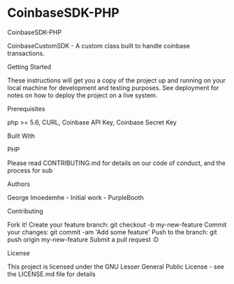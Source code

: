 # CoinbaseSDK-PHP
CoinbaseSDK-PHP

CoinbaseCustomSDK - A custom class built to handle coinbase transactions.

Getting Started

These instructions will get you a copy of the project up and running on your local machine for development and testing purposes. See deployment for notes on how to deploy the project on a live system.

Prerequisites

php >= 5.6,
CURL,
Coinbase API Key,
Coinbase Secret Key

Built With

PHP

Please read CONTRIBUTING.md for details on our code of conduct, and the process for sub

Authors

George Imoedemhe - Initial work - PurpleBooth

Contributing

Fork it!
Create your feature branch: git checkout -b my-new-feature
Commit your changes: git commit -am 'Add some feature'
Push to the branch: git push origin my-new-feature
Submit a pull request :D

License

This project is licensed under the GNU Lesser General Public License - see the LICENSE.md file for details

